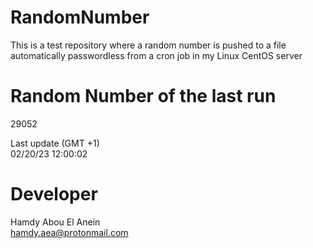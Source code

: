 # RandomNumber    
This is a test repository where a random number is pushed to a file automatically passwordless from a cron job in my Linux CentOS server    
# Random Number of the last run   
29052
      
Last update (GMT +1)    
02/20/23 12:00:02
# Developer    
Hamdy Abou El Anein   
hamdy.aea@protonmail.com
